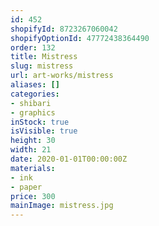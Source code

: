 ```yaml
---
id: 452
shopifyId: 8723267060042
shopifyOptionId: 47772438364490
order: 132
title: Mistress
slug: mistress
url: art-works/mistress
aliases: []
categories:
- shibari
- graphics
inStock: true
isVisible: true
height: 30
width: 21
date: 2020-01-01T00:00:00Z
materials:
- ink
- paper
price: 300
mainImage: mistress.jpg
---
```


